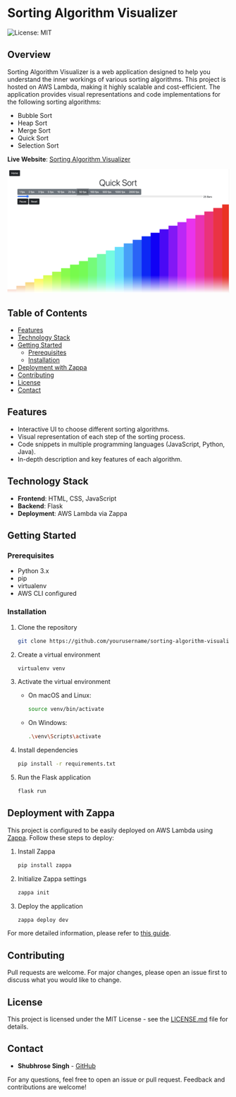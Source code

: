 # Sorting Algorithm Visualizer

![License: MIT](https://img.shields.io/badge/License-MIT-yellow.svg)

## Overview

Sorting Algorithm Visualizer is a web application designed to help you understand the inner workings of various sorting algorithms. This project is hosted on AWS Lambda, making it highly scalable and cost-efficient. The application provides visual representations and code implementations for the following sorting algorithms:

- Bubble Sort
- Heap Sort
- Merge Sort
- Quick Sort
- Selection Sort

**Live Website**: [Sorting Algorithm Visualizer](https://pfzk1lyri2.execute-api.us-east-1.amazonaws.com/dev/)

![Demo Screenshot](static/visualization.png)

## Table of Contents

- [Features](#features)
- [Technology Stack](#technology-stack)
- [Getting Started](#getting-started)
  - [Prerequisites](#prerequisites)
  - [Installation](#installation)
- [Deployment with Zappa](#deployment-with-zappa)
- [Contributing](#contributing)
- [License](#license)
- [Contact](#contact)

## Features

- Interactive UI to choose different sorting algorithms.
- Visual representation of each step of the sorting process.
- Code snippets in multiple programming languages (JavaScript, Python, Java).
- In-depth description and key features of each algorithm.

## Technology Stack

- **Frontend**: HTML, CSS, JavaScript
- **Backend**: Flask
- **Deployment**: AWS Lambda via Zappa

## Getting Started

### Prerequisites

- Python 3.x
- pip
- virtualenv
- AWS CLI configured

### Installation

1. Clone the repository
    ```bash
    git clone https://github.com/yourusername/sorting-algorithm-visualizer.git
    ```

2. Create a virtual environment
    ```bash
    virtualenv venv
    ```

3. Activate the virtual environment
    - On macOS and Linux:
        ```bash
        source venv/bin/activate
        ```
    - On Windows:
        ```bash
        .\venv\Scripts\activate
        ```

4. Install dependencies
    ```bash
    pip install -r requirements.txt
    ```

5. Run the Flask application
    ```bash
    flask run
    ```

## Deployment with Zappa

This project is configured to be easily deployed on AWS Lambda using [Zappa](https://github.com/Miserlou/Zappa). Follow these steps to deploy:

1. Install Zappa
    ```bash
    pip install zappa
    ```

2. Initialize Zappa settings
    ```bash
    zappa init
    ```

3. Deploy the application
    ```bash
    zappa deploy dev
    ```

For more detailed information, please refer to [this guide](https://github.com/zappa/Zappa).

## Contributing

Pull requests are welcome. For major changes, please open an issue first to discuss what you would like to change.

## License

This project is licensed under the MIT License - see the [LICENSE.md](LICENSE) file for details.

## Contact

- **Shubhrose Singh** - [GitHub](https://github.com/shubhroses)

For any questions, feel free to open an issue or pull request. Feedback and contributions are welcome!
